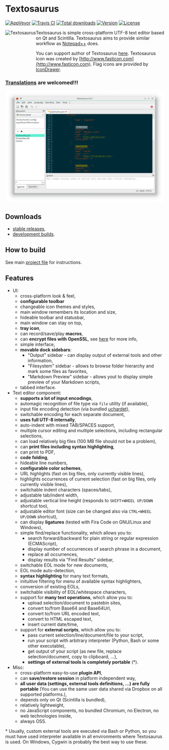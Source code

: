 Textosaurus
=============
[![AppVeyor](https://img.shields.io/appveyor/ci/martinrotter/textosaurus.svg?maxAge=360)](https://ci.appveyor.com/project/martinrotter/textosaurus)
[![Travis CI](https://img.shields.io/travis/martinrotter/textosaurus.svg?maxAge=360)](https://travis-ci.org/martinrotter/textosaurus)
[![Total downloads](https://img.shields.io/github/downloads/martinrotter/textosaurus/total.svg?maxAge=360)](http://www.somsubhra.com/github-release-stats/?username=martinrotter&repository=textosaurus)
[![Version](https://img.shields.io/github/release/martinrotter/textosaurus.svg?maxAge=360)](https://github.com/martinrotter/textosaurus/releases)
[![License](https://img.shields.io/github/license/martinrotter/textosaurus.svg?maxAge=360000)](https://github.com/martinrotter/textosaurus/blob/master/LICENSE.md)

<img align="left" src="https://raw.githubusercontent.com/martinrotter/textosaurus/master/resources/graphics/textosaurus.png" alt="Textosaurus" height="150px" />

Textosaurus is simple cross-platform UTF-8 text editor based on Qt and Scintilla. Textosaurus aims to provide similar workflow as [Notepad++](https://notepad-plus-plus.org) does.

You can support author of Textosaurus [here](https://martinrotter.github.io/donate). Textosaurus icon was created by [http://www.fasticon.com](http://www.fasticon.com). Flag icons are provided by [IconDrawer](http://www.icondrawer.com/flag-icons.php).

### [Translations](https://www.transifex.com/martinrotter/textosaurus/dashboard/) are welcomed!!!

![Textosaurus](resources/screenshots/textosaurus-linux.png)

Downloads
---------
* [stable releases](https://github.com/martinrotter/textosaurus/releases),
* [development builds](https://github.com/martinrotter/textosaurus/wiki/Development-builds).

How to build
------------
See main [project file](build.pro) for instructions.

Features
--------

* UI:
    - cross-platform look & feel,
    - **configurable toolbar**
    - changeable icon themes and styles,
    - main window remembers its location and size,
    - hideable toolbar and statusbar,
    - main window can stay on top,
    - **tray icon**,
    - can record/save/play **macros**,
    - can **encrypt files with OpenSSL**, see [here](https://github.com/martinrotter/textosaurus/wiki/User-Manual#encryption) for more info,
    - simple interface,
    - **movable dock sidebars**:
        * "Output" sidebar - can display output of external tools and other information,
        * "Filesystem" sidebar - allows to browse folder hierarchy and mark some files as favorites,
        * "Markdown Preview" sidebar - allows yout to display simple preview of your Markdown scripts,
    - tabbed interface.
* Text editor component:
    - **supports a lot of input encodings**,
    - automagic recognition of file type via `file` utility (if available),
    - input file encoding detection (via bundled [uchardet](https://www.freedesktop.org/wiki/Software/uchardet/)),
    - switchable encoding for each separate document,
    - **uses full UTF-8 internally**,
    - auto-indent with mixed TAB/SPACES support,
    - multiple cursor editing and multiple selections, including rectangular selections,
    - can load relatively big files (100 MB file should not be a problem),
    - can **print files including syntax highlighting**,
    - can print to PDF,
    - **code folding**,
    - hideable line numbers,
    - **configurable color schemes**,
    - URL highlights (fast on big files, only currently visible lines),
    - highlights occurrences of current selection (fast on big files, only currently visible lines),
    - switchable indent characters (spaces/tabs),
    - adjustable tab/indent width,
    - adjustable vertical line height (responds to `SHIFT+WHEEL UP/DOWN` shortcut too),
    - adjustable editor font (size can be changed also via `CTRL+WHEEL UP/DOWN` shortcut),
    - can display **ligatures** (tested with Fira Code on GNU/Linux and Windows),
    - simple find/replace functionality, which allows you to:
        * search forward/backward for plain string or regular expression (ECMAScript),
        * display number of occurrences of search phrase in a document,
        * replace all occurrences,
        * display results via "Find Results" sidebar,
    - switchable EOL mode for new documents,
    - EOL mode auto-detection,
    - **syntax highlighting** for many text formats,
	- inituitive filtering for menu of available syntax highlighters,
    - conversion of existing EOLs,
	- switchable visibility of EOL/whitespace characters,
    - support for **many text operations**, which allow you to:
        * upload selection/document to pastebin sites,
        * convert to/from Base64 and Base64Url,
        * convert to/from URL encoded text,
        * convert to HTML escaped text, 
        * insert current date/time,
	- support for **external scripts**, which allow you to:
	    * pass current selection/line/document/file to your script,
		* run your script with arbitrary interpreter (Python, Bash or some other executable),
		* get output of your script (as new file, replace selection/document, copy to clipboard, ...),
		* **settings of external tools is completely portable** (*).
* Misc:
    - cross-platform easy-to-use **plugin API**,
    - can **save/restore session** in platform independent way,
    - **all user data (settings, external tools definitions, ...) are fully portable** (You can use the same user data shared via Dropbox on all supported platforms.),
    - depends only on Qt (Scintilla is bundled),
    - relatively lightweight,
    - no JavaScript components, no bundled Chromium, no Electron, no web technologies inside,
    - always OSS.

\* Usually, custom external tools are executed via Bash or Python, so you must have used interpreter available in all environments where Textosaurus is used. On Windows, Cygwin is probably the best way to use these.
